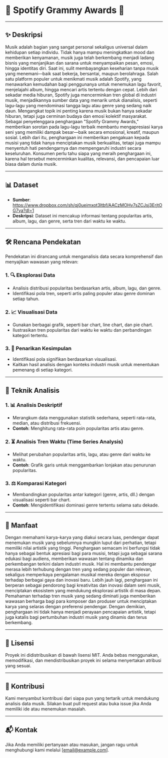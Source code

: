 # 🎵 **Spotify Grammy Awards** 🎵

---

## ✨ **Deskripsi**

Musik adalah bagian yang sangat personal sekaligus universal dalam kehidupan setiap individu. Tidak hanya mampu meningkatkan mood dan memberikan kenyamanan, musik juga telah berkembang menjadi ladang bisnis yang menjanjikan dan sarana untuk menyampaikan pesan, emosi, hingga identitas diri. Saat ini, sulit membayangkan keseharian tanpa musik yang menemani—baik saat bekerja, bersantai, maupun berolahraga. Salah satu platform populer untuk menikmati musik adalah Spotify, yang menawarkan kemudahan bagi penggunanya untuk menemukan lagu favorit, menjelajahi album, hingga mencari artis tertentu dengan cepat. Lebih dari sekadar media hiburan, Spotify juga mencerminkan tren global di industri musik, menjadikannya sumber data yang menarik untuk dianalisis, seperti lagu-lagu yang mendominasi tangga lagu atau genre yang sedang naik daun. Mengangkat topik ini penting karena musik bukan hanya sekadar hiburan, tetapi juga cerminan budaya dan emosi kolektif masyarakat. Sebagai penyelenggara penghargaan "Spotify Grammy Awards," memberikan sorotan pada lagu-lagu terbaik membantu mengapresiasi karya seni yang memiliki dampak besar—baik secara emosional, kreatif, maupun sosial. Lebih dari itu, penghargaan ini memberikan pengakuan kepada musisi yang tidak hanya menciptakan musik berkualitas, tetapi juga mampu menyentuh hati pendengarnya dan mempengaruhi industri secara keseluruhan. Konsumen perlu tahu siapa yang meraih penghargaan ini, karena hal tersebut mencerminkan kualitas, relevansi, dan pencapaian luar biasa dalam dunia musik.

---

## 📊 **Dataset**

- **Sumber**: https://www.dropbox.com/sh/qj0ueimxot3ltbf/AACzMOHv7sZCJsj3ErjtOG7ya?dl=1
- **Deskripsi**: Dataset ini mencakup informasi tentang popularitas artis, album, lagu, dan genre, serta tren dari waktu ke waktu.

---

## 🛠️ **Rencana Pendekatan**

Pendekatan ini dirancang untuk menganalisis data secara komprehensif dan menyajikan wawasan yang relevan:

### 1. 🔍 **Eksplorasi Data**
- Analisis distribusi popularitas berdasarkan artis, album, lagu, dan genre.
- Identifikasi pola tren, seperti artis paling populer atau genre dominan setiap tahun.

### 2. 📈 **Visualisasi Data**
- Gunakan berbagai grafik, seperti bar chart, line chart, dan pie chart.
- Ilustrasikan tren popularitas dari waktu ke waktu dan perbandingan kategori tertentu.

### 3. 🧩 **Penarikan Kesimpulan**
- Identifikasi pola signifikan berdasarkan visualisasi.
- Kaitkan hasil analisis dengan konteks industri musik untuk menentukan pemenang di setiap kategori.

---

## 🧪 **Teknik Analisis**

### 1. 📊 **Analisis Deskriptif**
- Merangkum data menggunakan statistik sederhana, seperti rata-rata, median, atau distribusi frekuensi.
- **Contoh**: Menghitung rata-rata poin popularitas artis atau genre.

### 2. ⏳ **Analisis Tren Waktu (Time Series Analysis)**
- Melihat perubahan popularitas artis, lagu, atau genre dari waktu ke waktu.
- **Contoh**: Grafik garis untuk menggambarkan lonjakan atau penurunan popularitas.

### 3. ⚖️ **Komparasi Kategori**
- Membandingkan popularitas antar kategori (genre, artis, dll.) dengan visualisasi seperti bar chart.
- **Contoh**: Mengidentifikasi dominasi genre tertentu selama satu dekade.

---

## 🌟 **Manfaat**

Dengan memahami karya-karya yang diakui secara luas, pendengar dapat menemukan musik yang sebelumnya mungkin luput dari perhatian, tetapi memiliki nilai artistik yang tinggi. Penghargaan semacam ini berfungsi tidak hanya sebagai bentuk apresiasi bagi para musisi, tetapi juga sebagai sarana edukasi bagi audiens, memberikan wawasan tentang dinamika dan perkembangan terkini dalam industri musik. Hal ini membantu pendengar merasa lebih terhubung dengan tren yang sedang populer dan relevan, sekaligus memperkaya pengalaman musikal mereka dengan eksposur terhadap berbagai gaya dan inovasi baru. Lebih jauh lagi, penghargaan ini berperan sebagai pendorong bagi kreativitas dan inovasi dalam seni musik, menciptakan ekosistem yang mendukung eksplorasi artistik di masa depan. Pemahaman terhadap tren musik yang sedang diminati juga memberikan wawasan berharga bagi para komposer dan produser untuk menciptakan karya yang selaras dengan preferensi pendengar. Dengan demikian, penghargaan ini tidak hanya menjadi perayaan pencapaian artistik, tetapi juga katalis bagi pertumbuhan industri musik yang dinamis dan terus berkembang.

---

## 📜 **Lisensi**

Proyek ini didistribusikan di bawah lisensi MIT. Anda bebas menggunakan, memodifikasi, dan mendistribusikan proyek ini selama menyertakan atribusi yang sesuai.

---

## 🤝 **Kontribusi**

Kami menyambut kontribusi dari siapa pun yang tertarik untuk mendukung analisis data musik. Silakan buat pull request atau buka issue jika Anda memiliki ide atau menemukan masalah.

---

## 📬 **Kontak**

Jika Anda memiliki pertanyaan atau masukan, jangan ragu untuk menghubungi kami melalui [email@example.com].

